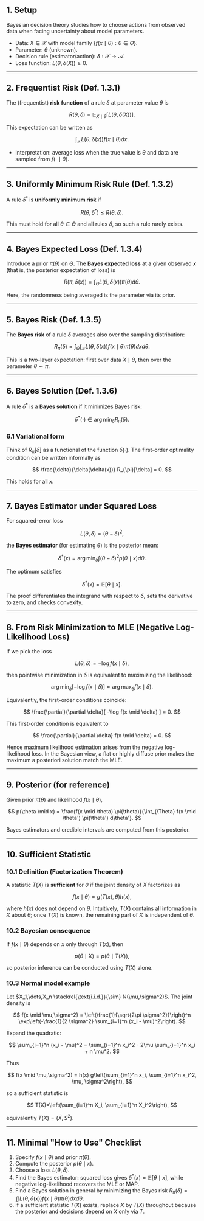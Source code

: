 ## 1. Setup

Bayesian decision theory studies how to choose actions from observed data when facing uncertainty about model parameters.

- Data: $X \in \mathcal{X}$ with model family $\{f(x \mid \theta): \theta \in \Theta\}$.
- Parameter: $\theta$ (unknown).
- Decision rule (estimator/action): $\delta: \mathcal{X} \to \mathcal{A}$.
- Loss function: $L(\theta,\delta(X)) \ge 0$.

---

## 2. Frequentist Risk (Def. 1.3.1)

The (frequentist) **risk function** of a rule $\delta$ at parameter value $\theta$ is

$$
R(\theta,\delta) = \mathbb{E}_{X \mid \theta}[L(\theta,\delta(X))].
$$

This expectation can be written as

$$
\int_{\mathcal{X}} L(\theta,\delta(x)) f(x \mid \theta) dx.
$$

- Interpretation: average loss when the true value is $\theta$ and data are sampled from $f(\cdot \mid \theta)$.

---

## 3. Uniformly Minimum Risk Rule (Def. 1.3.2)

A rule $\delta^*$ is **uniformly minimum risk** if

$$
R(\theta,\delta^*) \le R(\theta,\delta).
$$

This must hold for all $\theta \in \Theta$ and all rules $\delta$, so such a rule rarely exists.

---

## 4. Bayes Expected Loss (Def. 1.3.4)

Introduce a prior $\pi(\theta)$ on $\Theta$. The **Bayes expected loss** at a given observed $x$ (that is, the posterior expectation of loss) is

$$
R(\pi,\delta(x)) = \int_{\Theta} L(\theta,\delta(x)) \pi(\theta) d\theta.
$$

Here, the randomness being averaged is the parameter via its prior.

---

## 5. Bayes Risk (Def. 1.3.5)

The **Bayes risk** of a rule $\delta$ averages also over the sampling distribution:

$$
R_{\pi}(\delta) = \int_{\Theta} \int_{\mathcal{X}} L(\theta,\delta(x)) f(x \mid \theta) \pi(\theta) dx d\theta.
$$

This is a two-layer expectation: first over data $X \mid \theta$, then over the parameter $\theta \sim \pi$.

---

## 6. Bayes Solution (Def. 1.3.6)

A rule $\delta^*$ is a **Bayes solution** if it minimizes Bayes risk:

$$
\delta^*(\cdot) \in \arg\min_{\delta} R_{\pi}(\delta).
$$

### 6.1 Variational form

Think of $R_{\pi}[\delta]$ as a functional of the function $\delta(\cdot)$. The first-order optimality condition can be written informally as

$$
\frac{\delta}{\delta(\delta(x))} R_{\pi}[\delta] = 0.
$$

This holds for all $x$.

---

## 7. Bayes Estimator under Squared Loss

For squared-error loss

$$
L(\theta,\delta) = (\theta - \delta)^2,
$$

the **Bayes estimator** (for estimating $\theta$) is the posterior mean:

$$
\delta^*(x) = \arg\min_{\delta} \int (\theta - \delta)^2 p(\theta \mid x) d\theta.
$$

The optimum satisfies

$$
\delta^*(x) = \mathbb{E}[\theta \mid x].
$$

The proof differentiates the integrand with respect to $\delta$, sets the derivative to zero, and checks convexity.

---

## 8. From Risk Minimization to MLE (Negative Log-Likelihood Loss)

If we pick the loss

$$
L(\theta,\delta) = -\log f(x \mid \delta),
$$

then pointwise minimization in $\delta$ is equivalent to maximizing the likelihood:

$$
\arg\min_{\delta}[ -\log f(x \mid \delta) ] = \arg\max_{\delta} f(x \mid \delta).
$$

Equivalently, the first-order conditions coincide:

$$
\frac{\partial}{\partial \delta}[ -\log f(x \mid \delta) ] = 0.
$$

This first-order condition is equivalent to

$$
\frac{\partial}{\partial \delta} f(x \mid \delta) = 0.
$$

Hence maximum likelihood estimation arises from the negative log-likelihood loss. In the Bayesian view, a flat or highly diffuse prior makes the maximum a posteriori solution match the MLE.

---

## 9. Posterior (for reference)

Given prior $\pi(\theta)$ and likelihood $f(x \mid \theta)$,

$$
p(\theta \mid x) = \frac{f(x \mid \theta) \pi(\theta)}{\int_{\Theta} f(x \mid \theta') \pi(\theta') d\theta'}.
$$

Bayes estimators and credible intervals are computed from this posterior.

---

## 10. Sufficient Statistic

### 10.1 Definition (Factorization Theorem)

A statistic $T(X)$ is **sufficient** for $\theta$ if the joint density of $X$ factorizes as

$$
f(x \mid \theta) = g(T(x),\theta) h(x),
$$

where $h(x)$ does not depend on $\theta$. Intuitively, $T(X)$ contains all information in $X$ about $\theta$; once $T(X)$ is known, the remaining part of $X$ is independent of $\theta$.

### 10.2 Bayesian consequence

If $f(x \mid \theta)$ depends on $x$ only through $T(x)$, then

$$
p(\theta \mid X) = p(\theta \mid T(X)),
$$

so posterior inference can be conducted using $T(X)$ alone.

### 10.3 Normal model example

Let $X_1,\dots,X_n \stackrel{\text{i.i.d.}}{\sim} N(\mu,\sigma^2)$. The joint density is

$$
f(x \mid \mu,\sigma^2)
= \left(\frac{1}{\sqrt{2\pi \sigma^2}}\right)^n
\exp\left(-\frac{1}{2 \sigma^2} \sum_{i=1}^n (x_i - \mu)^2\right).
$$

Expand the quadratic:

$$
\sum_{i=1}^n (x_i - \mu)^2
= \sum_{i=1}^n x_i^2 - 2\mu \sum_{i=1}^n x_i + n \mu^2.
$$

Thus

$$
f(x \mid \mu,\sigma^2)
= h(x) g\left(\sum_{i=1}^n x_i, \sum_{i=1}^n x_i^2, \mu, \sigma^2\right),
$$

so a sufficient statistic is

$$
T(X)=\left(\sum_{i=1}^n X_i, \sum_{i=1}^n X_i^2\right),
$$

equivalently $T(X)=(\bar{X}, S^2)$.

---

## 11. Minimal "How to Use" Checklist

1. Specify $f(x \mid \theta)$ and prior $\pi(\theta)$.
2. Compute the posterior $p(\theta \mid x)$.
3. Choose a loss $L(\theta,\delta)$.
4. Find the Bayes estimator: squared loss gives $\delta^*(x) = \mathbb{E}[\theta \mid x]$, while negative log-likelihood recovers the MLE or MAP.
5. Find a Bayes solution in general by minimizing the Bayes risk $R_{\pi}(\delta) = \iint L(\theta,\delta(x)) f(x \mid \theta) \pi(\theta) dx d\theta$.
6. If a sufficient statistic $T(X)$ exists, replace $X$ by $T(X)$ throughout because the posterior and decisions depend on $X$ only via $T$.
